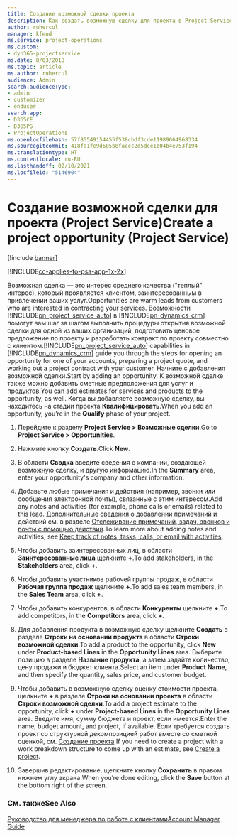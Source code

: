 ```yaml
---
title: Создание возможной сделки проекта
description: Как создать возможную сделку для проекта в Project Service
author: ruhercul
manager: kfend
ms.service: project-operations
ms.custom:
- dyn365-projectservice
ms.date: 8/03/2018
ms.topic: article
ms.author: ruhercul
audience: Admin
search.audienceType:
- admin
- customizer
- enduser
search.app:
- D365CE
- D365PS
- ProjectOperations
ms.openlocfilehash: 57f85549154455f538cbdf3cde11989064968334
ms.sourcegitcommit: 418fa1fe9d605b8faccc2d5dee1b04b4e753f194
ms.translationtype: HT
ms.contentlocale: ru-RU
ms.lasthandoff: 02/10/2021
ms.locfileid: "5146904"
---
```

# <a name="create-a-project-opportunity-project-service"></a><span data-ttu-id="678c3-103">Создание возможной сделки для проекта (Project Service)</span><span class="sxs-lookup"><span data-stu-id="678c3-103">Create a project opportunity (Project Service)</span></span>

[!include [banner](../includes/psa-now-project-operations.md)]

[!INCLUDE[cc-applies-to-psa-app-1x-2x](../includes/cc-applies-to-psa-app-1x-2x.md)]

<span data-ttu-id="678c3-104">Возможная сделка — это интерес среднего качества ("теплый" интерес), который проявляется клиентом, заинтересованным в привлечении ваших услуг.</span><span class="sxs-lookup"><span data-stu-id="678c3-104">Opportunities are warm leads from customers who are interested in contracting your services.</span></span> <span data-ttu-id="678c3-105">Возможности [!INCLUDE[pn_project_service_auto](../includes/pn-project-service-auto.md)] в [!INCLUDE[pn_dynamics_crm](../includes/pn-dynamics-crm.md)] помогут вам шаг за шагом выполнить процедуры открытия возможной сделки для одной из ваших организаций, подготовить ценовое предложение по проекту и разработать контракт по проекту совместно с клиентом.</span><span class="sxs-lookup"><span data-stu-id="678c3-105">[!INCLUDE[pn_project_service_auto](../includes/pn-project-service-auto.md)] capabilities in [!INCLUDE[pn_dynamics_crm](../includes/pn-dynamics-crm.md)] guide you through the steps for opening an opportunity for one of your accounts, preparing a project quote, and working out a project contract with your customer.</span></span> <span data-ttu-id="678c3-106">Начните с добавления возможной сделки.</span><span class="sxs-lookup"><span data-stu-id="678c3-106">Start by adding an opportunity.</span></span> <span data-ttu-id="678c3-107">К возможной сделке также можно добавить сметные предположения для услуг и продуктов.</span><span class="sxs-lookup"><span data-stu-id="678c3-107">You can add estimates for services and products to the opportunity, as well.</span></span> <span data-ttu-id="678c3-108">Когда вы добавляете возможную сделку, вы находитесь на стадии проекта **Квалифицировать**.</span><span class="sxs-lookup"><span data-stu-id="678c3-108">When you add an opportunity, you’re in the **Qualify** phase of your project.</span></span>  
  
1.  <span data-ttu-id="678c3-109">Перейдите к разделу **Project Service > Возможные сделки**.</span><span class="sxs-lookup"><span data-stu-id="678c3-109">Go to **Project Service > Opportunities**.</span></span>  
  
2.  <span data-ttu-id="678c3-110">Нажмите кнопку **Создать**.</span><span class="sxs-lookup"><span data-stu-id="678c3-110">Click **New**.</span></span>  
  
3.  <span data-ttu-id="678c3-111">В области **Сводка** введите сведения о компании, создающей возможную сделку, и другую информацию.</span><span class="sxs-lookup"><span data-stu-id="678c3-111">In the **Summary** area, enter your opportunity's company and other information.</span></span>  
  
4.  <span data-ttu-id="678c3-112">Добавьте любые примечания и действия (например, звонки или сообщения электронной почты), связанные с этим интересом.</span><span class="sxs-lookup"><span data-stu-id="678c3-112">Add any notes and activities (for example, phone calls or emails) related to this lead.</span></span> <span data-ttu-id="678c3-113">Дополнительные сведения о добавлении примечаний и действий см. в разделе [Отслеживание примечаний, задач, звонков и почты с помощью действий](https://docs.microsoft.com/dynamics365/customerengagement/on-premises/basics/work-with-activities).</span><span class="sxs-lookup"><span data-stu-id="678c3-113">To learn more about adding notes and activities, see [Keep track of notes, tasks, calls, or email with activities](https://docs.microsoft.com/dynamics365/customerengagement/on-premises/basics/work-with-activities).</span></span>  
  
5.  <span data-ttu-id="678c3-114">Чтобы добавить заинтересованных лиц, в области **Заинтересованные лица** щелкните **+**.</span><span class="sxs-lookup"><span data-stu-id="678c3-114">To add stakeholders, in the **Stakeholders** area, click **+**.</span></span>  
  
6.  <span data-ttu-id="678c3-115">Чтобы добавить участников рабочей группы продаж, в области **Рабочая группа продаж** щелкните **+**.</span><span class="sxs-lookup"><span data-stu-id="678c3-115">To add sales team members, in the **Sales Team** area, click **+**.</span></span>  
  
7.  <span data-ttu-id="678c3-116">Чтобы добавить конкурентов, в области **Конкуренты** щелкните **+**.</span><span class="sxs-lookup"><span data-stu-id="678c3-116">To add competitors, in the **Competitors** area, click **+**.</span></span>  
  
8.  <span data-ttu-id="678c3-117">Для добавления продукта в возможную сделку щелкните **Создать** в разделе **Строки на основании продукта** в области **Строки возможной сделки**.</span><span class="sxs-lookup"><span data-stu-id="678c3-117">To add a product to the opportunity, click **New** under **Product-based Lines** in the **Opportunity Lines** area.</span></span> <span data-ttu-id="678c3-118">Выберите позицию в разделе **Название продукта**, а затем задайте количество, цену продажи и бюджет клиента.</span><span class="sxs-lookup"><span data-stu-id="678c3-118">Select an item under **Product Name**, and then specify the quantity, sales price, and customer budget.</span></span>  
  
9. <span data-ttu-id="678c3-119">Чтобы добавить в возможную сделку оценку стоимости проекта, щелкните **+** в разделе **Строки на основании проекта** в области **Строки возможной сделки**.</span><span class="sxs-lookup"><span data-stu-id="678c3-119">To add a project estimate to the opportunity, click **+** under **Project-based Lines** in the **Opportunity Lines** area.</span></span> <span data-ttu-id="678c3-120">Введите имя, сумму бюджета и проект, если имеется.</span><span class="sxs-lookup"><span data-stu-id="678c3-120">Enter the name, budget amount, and project, if available.</span></span> <span data-ttu-id="678c3-121">Если требуется создать проект со структурной декомпозицией работ вместе со сметной оценкой, см. [Создание проекта](../psa/create-project.md).</span><span class="sxs-lookup"><span data-stu-id="678c3-121">If you need to create a project with a work breakdown structure to come up with an estimate, see [Create a project](../psa/create-project.md).</span></span>  
  
10. <span data-ttu-id="678c3-122">Завершив редактирование, щелкните кнопку **Сохранить** в правом нижнем углу экрана.</span><span class="sxs-lookup"><span data-stu-id="678c3-122">When you’re done editing, click the **Save** button at the bottom right of the screen.</span></span>  
  
### <a name="see-also"></a><span data-ttu-id="678c3-123">См. также</span><span class="sxs-lookup"><span data-stu-id="678c3-123">See Also</span></span>  
 [<span data-ttu-id="678c3-124">Руководство для менеджера по работе с клиентами</span><span class="sxs-lookup"><span data-stu-id="678c3-124">Account Manager Guide</span></span>](../psa/account-manager-guide.md)

